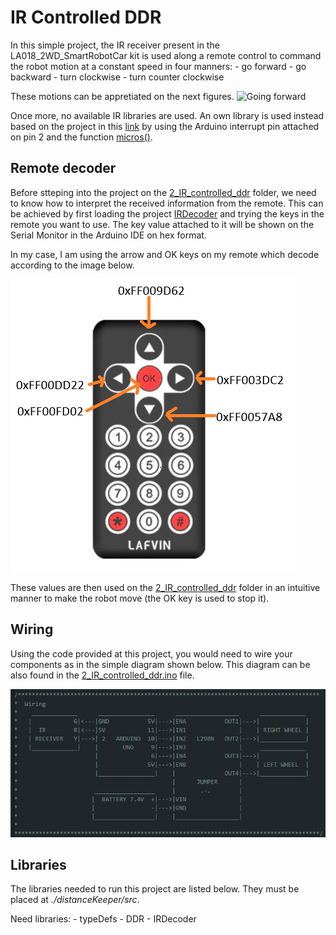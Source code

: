# IR Controlled DDR

In this simple project, the IR receiver present in the LA018_2WD_SmartRobotCar kit is used along a remote control to command the robot motion at a constant speed in four manners:
	- go forward
	- go backward
	- turn clockwise
	- turn counter clockwise

These motions can be appretiated on the next figures.
![Going forward](./Images/IR_forward.gif)

Once more, no available IR libraries are used. An own library is used instead based on the project in this [link](https://github.com/mbabeysekera/advanced-arduino-ir-remote) by using the Arduino interrupt pin attached on pin 2 and the function [micros()](https://docs.arduino.cc/language-reference/en/functions/time/micros/).

## Remote decoder

Before stteping into the project on the [2_IR_controlled_ddr](./2_IR_controlled_ddr/) folder, we need to know how to interpret the received information from the remote. This can be achieved by first loading the project [IRDecoder](./IRDecoder/) and trying the keys in the remote you want to use. The key value attached to it will be shown on the Serial Monitor in the Arduino IDE on hex format.

In my case, I am using the arrow and OK keys on my remote which decode according to the image below.

![Used keys decoding](./Images/remote.png)

These values are then used on the [2_IR_controlled_ddr](./2_IR_controlled_ddr/) folder in an intuitive manner to make the robot move (the OK key is used to stop it).

## Wiring

Using the code provided at this project, you would need to wire your components as in the simple diagram shown below. This diagram can be also found in the [2_IR_controlled_ddr.ino](./2_IR_controlled_ddr/2_IR_controlled_ddr.ino) file.

![IR controlled ddr wiring](./Images/IR_controlled_ddr_wiring.png)

## Libraries

The libraries needed to run this project are listed below. They must be placed at *./distanceKeeper/src*.

Need libraries:
	- typeDefs
	- DDR
	- IRDecoder
